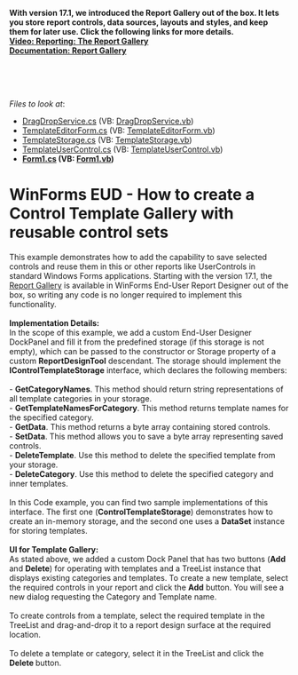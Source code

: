 <p></ br><b>With version 17.1, we introduced the Report Gallery out of the box. It lets you store report controls, data sources, layouts and styles, and keep them for later use. Click the following links for more details. <br>
  <a href="https://www.youtube.com/watch?v=SEaEMVFoIAw">Video: Reporting: The Report Gallery</a> <br>
  <a href="https://docs.devexpress.com/XtraReports/118624/Visual-Studio-Report-Designer/Dock-Panels-and-Designer-Options/Report-Gallery">Documentation: Report Gallery</a>
</b></p></br></br></br>

<!-- default file list -->
*Files to look at*:

* [DragDropService.cs](./CS/ControlTemplateGallerySample/ControlTemplateGallery/DragDropService.cs) (VB: [DragDropService.vb](./VB/ControlTemplateGallerySample/ControlTemplateGallery/DragDropService.vb))
* [TemplateEditorForm.cs](./CS/ControlTemplateGallerySample/ControlTemplateGallery/TemplateEditorForm.cs) (VB: [TemplateEditorForm.vb](./VB/ControlTemplateGallerySample/ControlTemplateGallery/TemplateEditorForm.vb))
* [TemplateStorage.cs](./CS/ControlTemplateGallerySample/ControlTemplateGallery/TemplateStorage.cs) (VB: [TemplateStorage.vb](./VB/ControlTemplateGallerySample/ControlTemplateGallery/TemplateStorage.vb))
* [TemplateUserControl.cs](./CS/ControlTemplateGallerySample/ControlTemplateGallery/TemplateUserControl.cs) (VB: [TemplateUserControl.vb](./VB/ControlTemplateGallerySample/ControlTemplateGallery/TemplateUserControl.vb))
* **[Form1.cs](./CS/ControlTemplateGallerySample/Form1.cs) (VB: [Form1.vb](./VB/ControlTemplateGallerySample/Form1.vb))**
<!-- default file list end -->
# WinForms EUD - How to create a Control Template Gallery with reusable control sets


This example demonstrates how to add the capability to save selected controls and reuse them in this or other reports like UserControls in standard Windows Forms applications. Starting with the version 17.1, the <a href="https://documentation.devexpress.com/#XtraReports/CustomDocument118624">Report Gallery</a> is available in WinForms End-User Report Designer out of the box, so writing any code is no longer required to implement this functionality.<br><br><strong>Implementation Details:</strong><br>In the scope of this example, we add a custom End-User Designer DockPanel and fill it from the predefined storage (if this storage is not empty), which can be passed to the constructor or Storage property of a custom <strong>ReportDesignTool</strong> descendant. The storage should implement the <strong>IControlTemplateStorage</strong> interface, which declares the following members:<br><br>- <strong>GetCategoryNames</strong>. This method should return string representations of all template categories in your storage.<br>- <strong>GetTemplateNamesForCategory</strong>. This method returns template names for the specified category.<br>- <strong>GetData</strong>. This method returns a byte array containing stored controls.<br>- <strong>SetData</strong>. This method allows you to save a byte array representing saved controls.<br>- <strong>DeleteTemplate</strong>. Use this method to delete the specified template from your storage.<br>- <strong>DeleteCategory</strong>. Use this method to delete the specified category and inner templates.<br><br>In this Code example, you can find two sample implementations of this interface. The first one (<strong>ControlTemplateStorage</strong>) demonstrates how to create an in-memory storage, and the second one uses a <strong>DataSet</strong> instance for storing templates.<br><br><strong>UI for Template Gallery:</strong><br>As stated above, we added a custom Dock Panel that has two buttons (<strong>Add</strong> and <strong>Delete</strong>) for operating with templates and a TreeList instance that displays existing categories and templates. To create a new template, select the required controls in your report and click the <strong>Add</strong> button. You will see a new dialog requesting the Category and Template name. <br><br>To create controls from a template, select the required template in the TreeList and drag-and-drop it to a report design surface at the required location.<br><br>To delete a template or category, select it in the TreeList and click the <strong>Delete </strong>button.

<br/>


